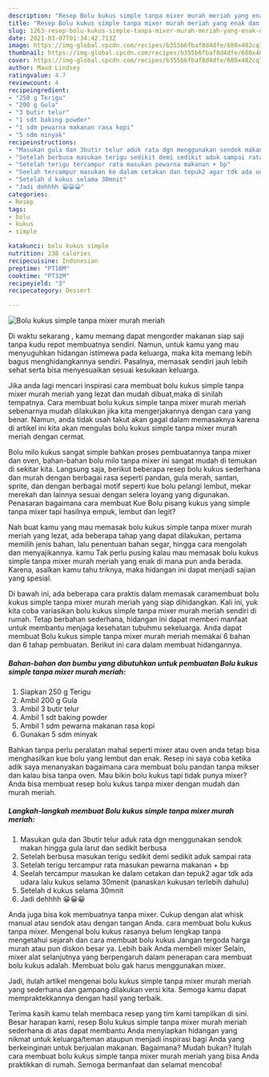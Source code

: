 ```yaml
---
description: "Resep Bolu kukus simple tanpa mixer murah meriah yang enak dan Mudah Dibuat"
title: "Resep Bolu kukus simple tanpa mixer murah meriah yang enak dan Mudah Dibuat"
slug: 1263-resep-bolu-kukus-simple-tanpa-mixer-murah-meriah-yang-enak-dan-mudah-dibuat
date: 2021-03-07T01:34:42.713Z
image: https://img-global.cpcdn.com/recipes/b355b6fbaf8d4dfe/680x482cq70/bolu-kukus-simple-tanpa-mixer-murah-meriah-foto-resep-utama.jpg
thumbnail: https://img-global.cpcdn.com/recipes/b355b6fbaf8d4dfe/680x482cq70/bolu-kukus-simple-tanpa-mixer-murah-meriah-foto-resep-utama.jpg
cover: https://img-global.cpcdn.com/recipes/b355b6fbaf8d4dfe/680x482cq70/bolu-kukus-simple-tanpa-mixer-murah-meriah-foto-resep-utama.jpg
author: Maud Lindsey
ratingvalue: 4.7
reviewcount: 4
recipeingredient:
- "250 g Terigu"
- "200 g Gula"
- "3 butir telur"
- "1 sdt baking powder"
- "1 sdm pewarna makanan rasa kopi"
- "5 sdm minyak"
recipeinstructions:
- "Masukan gula dan 3butir telur aduk rata dgn menggunakan sendok makan hingga gula larut dan sedikit berbusa"
- "Setelah berbusa masukan terigu sedikit demi sedikit aduk sampai rata"
- "Setelah terigu tercampur rata masukan pewarna makanan + bp"
- "Seelah tercampur masukan ke dalam cetakan dan tepuk2 agar tdk ada udara lalu kukus selama 30menit (panaskan kukusan terlebih dahulu)"
- "Setelah d kukus selama 30mnit"
- "Jadi dehhhh 😀😀😀"
categories:
- Resep
tags:
- bolu
- kukus
- simple

katakunci: bolu kukus simple 
nutrition: 238 calories
recipecuisine: Indonesian
preptime: "PT10M"
cooktime: "PT32M"
recipeyield: "3"
recipecategory: Dessert

---
```



![Bolu kukus simple tanpa mixer murah meriah](https://img-global.cpcdn.com/recipes/b355b6fbaf8d4dfe/680x482cq70/bolu-kukus-simple-tanpa-mixer-murah-meriah-foto-resep-utama.jpg)

Di waktu  sekarang , kamu memang dapat mengorder makanan siap saji tanpa kudu repot membuatnya sendiri. Namun, untuk kamu yang mau menyuguhkan hidangan istimewa pada keluarga, maka kita memang lebih bagus menghidangkannya sendiri. Pasalnya, memasak sendiri jauh lebih sehat serta bisa menyesuaikan sesuai kesukaan keluarga.

Jika anda lagi mencari inspirasi cara membuat bolu kukus simple tanpa mixer murah meriah yang lezat dan mudah dibuat,maka di sinilah tempatnya. Cara membuat bolu kukus simple tanpa mixer murah meriah  sebenarnya mudah dilakukan jika kita mengerjakannya dengan cara yang benar. Namun, anda tidak usah takut akan gagal dalam memasaknya 
karena di artikel ini kita akan mengulas bolu kukus simple tanpa mixer murah meriah dengan cermat.  

Bolu milo kukus sangat simple bahkan proses pembuatannya tanpa mixer dan oven, bahan-bahan bolu milo tanpa mixer ini sangat mudah di temukan di sekitar kita. Langsung saja, berikut beberapa resep bolu kukus sederhana dan murah dengan berbagai rasa seperti pandan, gula merah, santan, sprite, dan dengan berbagai motif seperti kue bolu pelangi lembut, mekar merekah dan lainnya sesuai dengan selera loyang yang digunakan. Penasaran bagaimana cara membuat Kue Bolu pisang kukus yang simple tanpa mixer tapi hasilnya empuk, lembut dan legit?

Nah buat kamu yang mau memasak bolu kukus simple tanpa mixer murah meriah yang lezat, ada beberapa tahap yang dapat dilakukan, pertama memilih jenis bahan, lalu penentuan bahan segar, hingga cara mengolah dan menyajikannya. kamu Tak perlu pusing kalau mau memasak bolu kukus simple tanpa mixer murah meriah yang enak di mana pun anda berada. Karena, asalkan kamu  tahu triknya, maka hidangan ini dapat menjadi sajian yang spesial.

Di bawah ini, ada beberapa cara praktis  dalam memasak caramembuat bolu kukus simple tanpa mixer murah meriah yang siap dihidangkan. Kali ini, yuk kita coba variasikan bolu kukus simple tanpa mixer murah meriah sendiri di rumah. Tetap berbahan sederhana, hidangan ini dapat memberi manfaat untuk membantu menjaga kesehatan tubuhmu sekeluarga. Anda dapat membuat Bolu kukus simple tanpa mixer murah meriah memakai 6 bahan dan 6 tahap pembuatan. Berikut ini cara dalam membuat hidangannya.

<!--inarticleads1-->

##### Bahan-bahan dan bumbu yang dibutuhkan untuk pembuatan Bolu kukus simple tanpa mixer murah meriah:

1. Siapkan 250 g Terigu
1. Ambil 200 g Gula
1. Ambil 3 butir telur
1. Ambil 1 sdt baking powder
1. Ambil 1 sdm pewarna makanan rasa kopi
1. Gunakan 5 sdm minyak


Bahkan tanpa perlu peralatan mahal seperti mixer atau oven anda tetap bisa menghasilkan kue bolu yang lembut dan enak. Resep ini saya coba ketika adik saya menanyakan bagaimana cara membuat bolu pandan tanpa mikser dan kalau bisa tanpa oven. Mau bikin bolu kukus tapi tidak punya mixer? Anda bisa membuat resep bolu kukus tanpa mixer dengan mudah dan murah meriah. 

<!--inarticleads2-->

##### Langkah-langkah membuat Bolu kukus simple tanpa mixer murah meriah:

1. Masukan gula dan 3butir telur aduk rata dgn menggunakan sendok makan hingga gula larut dan sedikit berbusa
1. Setelah berbusa masukan terigu sedikit demi sedikit aduk sampai rata
1. Setelah terigu tercampur rata masukan pewarna makanan + bp
1. Seelah tercampur masukan ke dalam cetakan dan tepuk2 agar tdk ada udara lalu kukus selama 30menit (panaskan kukusan terlebih dahulu)
1. Setelah d kukus selama 30mnit
1. Jadi dehhhh 😀😀😀


Anda juga bisa kok membuatnya tanpa mixer. Cukup dengan alat whisk manual atau sendok atau dengan tangan Anda. cara membuat bolu kukus tanpa mixer. Mengenal bolu kukus rasanya belum lengkap tanpa mengetahui sejarah dan cara membuat bolu kukus Jangan tergoda harga murah atau pun diskon besar ya. Lebih baik Anda membeli mixer Selain, mixer alat selanjutnya yang berpengaruh dalam penerapan cara membuat bolu kukus adalah. Membuat bolu gak harus menggunakan mixer. 

Jadi, itulah artikel mengenai  bolu kukus simple tanpa mixer murah meriah  yang sederhana dan gampang dilakukan versi kita. Semoga kamu dapat mempraktekkannya dengan hasil yang terbaik. 

Terima kasih kamu telah membaca resep yang tim kami tampilkan di sini. Besar harapan kami, resep  Bolu kukus simple tanpa mixer murah meriah sederhana di atas dapat membantu Anda menyiapkan hidangan yang nikmat untuk keluarga/teman ataupun menjadi inspirasi bagi Anda yang berkeinginan untuk berjualan makanan. Bagaimana? Mudah bukan? Itulah cara membuat bolu kukus simple tanpa mixer murah meriah yang bisa Anda praktikkan di rumah. Semoga bermanfaat dan selamat mencoba!

